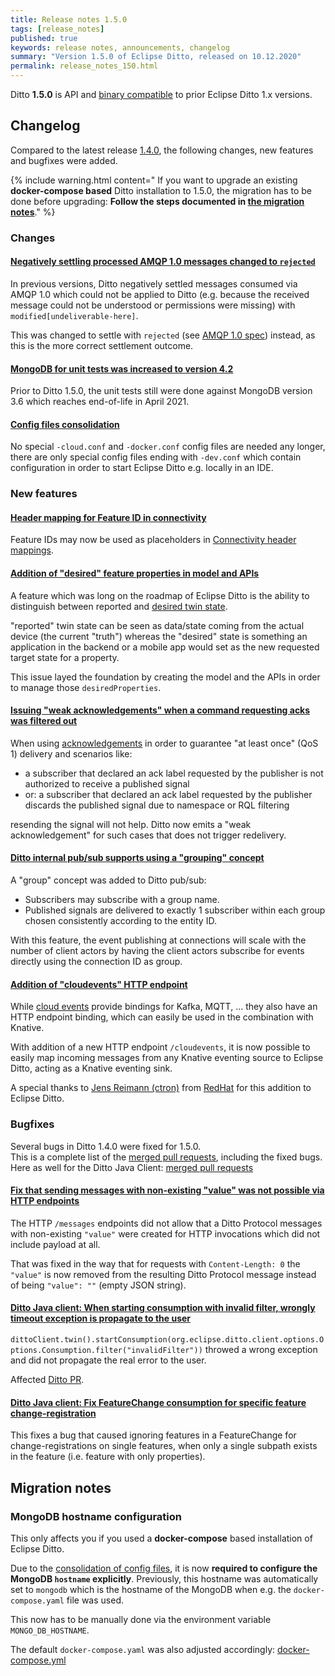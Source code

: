 ```yaml
---
title: Release notes 1.5.0
tags: [release_notes]
published: true
keywords: release notes, announcements, changelog
summary: "Version 1.5.0 of Eclipse Ditto, released on 10.12.2020"
permalink: release_notes_150.html
---
```


Ditto **1.5.0** is API and [binary compatible](https://github.com/eclipse/ditto/blob/master/documentation/src/main/resources/architecture/DADR-0005-semantic-versioning.md)
to prior Eclipse Ditto 1.x versions.

## Changelog

Compared to the latest release [1.4.0](release_notes_140.html), the following changes, new features and
bugfixes were added.

{% include warning.html content="
If you want to upgrade an existing **docker-compose based** Ditto installation to 1.5.0, the migration has to be done 
before upgrading: **Follow the steps documented in [the migration notes](#migration-notes)**." %}


### Changes

#### [Negatively settling processed AMQP 1.0 messages changed to `rejected`](https://github.com/eclipse/ditto/pull/907)

In previous versions, Ditto negatively settled messages consumed via AMQP 1.0 which could not be applied to Ditto 
(e.g. because the received message could not be understood or permissions were missing) with `modified[undeliverable-here]`.

This was changed to settle with `rejected` 
(see [AMQP 1.0 spec](http://docs.oasis-open.org/amqp/core/v1.0/os/amqp-core-messaging-v1.0-os.html#type-rejected)) 
instead, as this is the more correct settlement outcome.

#### [MongoDB for unit tests was increased to version 4.2](https://github.com/eclipse/ditto/pull/896)

Prior to Ditto 1.5.0, the unit tests still were done against MongoDB version 3.6 which reaches end-of-life in April 2021.

#### [Config files consolidation](https://github.com/eclipse/ditto/pull/888)

No special `-cloud.conf` and `-docker.conf` config files are needed any longer, there are only special config files 
ending with `-dev.conf` which contain configuration in order to start Eclipse Ditto e.g. locally in an IDE.

### New features

#### [Header mapping for Feature ID in connectivity](https://github.com/eclipse/ditto/issues/857)

Feature IDs may now be used as placeholders in [Connectivity header mappings](basic-placeholders.html#scope-connections). 

#### [Addition of "desired" feature properties in model and APIs](https://github.com/eclipse/ditto/issues/697)

A feature which was long on the roadmap of Eclipse Ditto is the ability to distinguish between reported and [desired 
twin state](basic-feature.html#feature-desired-properties).

"reported" twin state can be seen as data/state coming from the actual device (the current "truth") whereas the 
"desired" state is something an application in the backend or a mobile app would set as the new requested target state 
for a property.

This issue layed the foundation by creating the model and the APIs in order to manage those `desiredProperties`.

#### [Issuing "weak acknowledgements" when a command requesting acks was filtered out](https://github.com/eclipse/ditto/issues/852)

When using [acknowledgements](basic-acknowledgements.html) in order to guarantee "at least once" (QoS 1) delivery and 
scenarios like: 
* a subscriber that declared an ack label requested by the publisher is not authorized to receive a published signal
* or: a subscriber that declared an ack label requested by the publisher discards the published signal due to namespace or RQL filtering

resending the signal will not help. 
Ditto now emits a "weak acknowledgement" for such cases that does not trigger redelivery.

#### [Ditto internal pub/sub supports using a "grouping" concept](https://github.com/eclipse/ditto/issues/878)

A "group" concept was added to Ditto pub/sub:
* Subscribers may subscribe with a group name.
* Published signals are delivered to exactly 1 subscriber within each group chosen consistently according to the entity ID.

With this feature, the event publishing at connections will scale with the number of client actors by having the client 
actors subscribe for events directly using the connection ID as group.

#### [Addition of "cloudevents" HTTP endpoint](https://github.com/eclipse/ditto/issues/889)

While [cloud events](https://cloudevents.io) provide bindings for Kafka, MQTT, ... they also have an HTTP endpoint 
binding, which can easily be used in the combination with Knative.

With addition of a new HTTP endpoint `/cloudevents`, it is now possible to easily map incoming messages from any 
Knative eventing source to Eclipse Ditto, acting as a Knative eventing sink.

A special thanks to [Jens Reimann (ctron)](https://github.com/ctron) from [RedHat](https://github.com/RedHatOfficial)
for this addition to Eclipse Ditto.


### Bugfixes

Several bugs in Ditto 1.4.0 were fixed for 1.5.0.<br/>
This is a complete list of the 
[merged pull requests](https://github.com/eclipse/ditto/pulls?q=is%3Apr+milestone%3A1.5.0), including the fixed bugs.<br/>
Here as well for the Ditto Java Client: [merged pull requests](https://github.com/eclipse/ditto-clients/pulls?q=is%3Apr+milestone%3A1.5.0)

#### [Fix that sending messages with non-existing "value" was not possible via HTTP endpoints](https://github.com/eclipse/ditto/pull/875)

The HTTP `/messages` endpoints did not allow that a Ditto Protocol messages with non-existing `"value"`  were created for
HTTP invocations which did not include payload at all.

That was fixed in the way that for requests with `Content-Length: 0` the `"value"` is now removed from the resulting 
Ditto Protocol message instead of being `"value": ""` (empty JSON string).

#### [Ditto Java client: When starting consumption with invalid filter, wrongly timeout exception is propagate to the user](https://github.com/eclipse/ditto-clients/pull/105)

`dittoClient.twin().startConsumption(org.eclipse.ditto.client.options.Options.Consumption.filter("invalidFilter"))`
throwed a wrong exception and did not propagate the real error to the user.

Affected [Ditto PR](https://github.com/eclipse/ditto/pull/902).

#### [Ditto Java client: Fix FeatureChange consumption for specific feature change-registration](https://github.com/eclipse/ditto-clients/pull/101)

This fixes a bug that caused ignoring features in a FeatureChange for change-registrations on single features, 
when only a single subpath exists in the feature (i.e. feature with only properties).


## Migration notes

### MongoDB hostname configuration

This only affects you if you used a **docker-compose** based installation of Eclipse Ditto.

Due to the [consolidation of config files](https://github.com/eclipse/ditto/pull/888), it is now **required to configure
the MongoDB `hostname` explicitly**. 
Previously, this hostname was automatically set to `mongodb` which is the hostname of the MongoDB when e.g. the 
`docker-compose.yaml` file was used.

This now has to be manually done via the environment variable `MONGO_DB_HOSTNAME`.

The default `docker-compose.yaml` was also adjusted accordingly: 
[docker-compose.yml](https://github.com/eclipse/ditto/blob/master/deployment/docker/docker-compose.yml)
